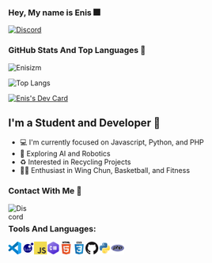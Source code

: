 ### Hey, My name is Enis 🎆

[![Discord](https://img.shields.io/discord/852993180445310997?label=Discord&logo=Discord)][discord]

### GitHub Stats And Top Languages 📌

![Enisizm](https://github-readme-stats.vercel.app/api?username=Enisizm&show_icons=true&theme=dark)

![Top Langs](https://github-readme-stats.vercel.app/api/top-langs/?username=Enisizm&layout=compact&theme=dark)

<a href="https://app.daily.dev/enisizm"><img src="https://api.daily.dev/devcards/v2/5uh9BVEAuuXPioiK0Nuvg.png?type=default&r=zk0" width="356" alt="Enis's Dev Card"/></a>

## I'm a Student and Developer 🎇

- 💻 I'm currently focused on Javascript, Python, and PHP
- 🤖 Exploring AI and Robotics
- ♻️ Interested in Recycling Projects
- 🏋️‍♂️ Enthusiast in Wing Chun, Basketball, and Fitness

### Contact With Me 🤙

[<img align="left" alt="Discord" width="44px" src="https://i.ibb.co/YtNhB1V/icons8-discord-new-logo-48.png" />][discord]

<br />

### Tools And Languages:

<img align="left" alt="Visual Studio Code" width="26px" src="https://raw.githubusercontent.com/github/explore/80688e429a7d4ef2fca1e82350fe8e3517d3494d/topics/visual-studio-code/visual-studio-code.png" />
<img align="left" alt="Lua" width="26px" src="https://raw.githubusercontent.com/github/explore/80688e429a7d4ef2fca1e82350fe8e3517d3494d/topics/lua/lua.png" />
<img align="left" alt="JavaScript" width="26px" src="https://raw.githubusercontent.com/github/explore/80688e429a7d4ef2fca1e82350fe8e3517d3494d/topics/javascript/javascript.png" />
<img align="left" alt="C#" width="26px" src="https://raw.githubusercontent.com/github/explore/80688e429a7d4ef2fca1e82350fe8e3517d3494d/topics/csharp/csharp.png" />
<img align="left" alt="HTML5" width="26px" src="https://raw.githubusercontent.com/github/explore/80688e429a7d4ef2fca1e82350fe8e3517d3494d/topics/html/html.png" />
<img align="left" alt="CSS3" width="26px" src="https://raw.githubusercontent.com/github/explore/80688e429a7d4ef2fca1e82350fe8e3517d3494d/topics/css/css.png" />
<img align="left" alt="GitHub" width="26px" src="https://raw.githubusercontent.com/github/explore/78df643247d429f6cc873026c0622819ad797942/topics/github/github.png" />
<img align="left" alt="Python" width="26px" src="https://raw.githubusercontent.com/devicons/devicon/master/icons/python/python-original.svg" />
<img align="left" alt="GitHub" width="26px" src="https://raw.githubusercontent.com/devicons/devicon/master/icons/php/php-original.svg" />

<br />
<br />

[discord]: https://discord.gg/cYpR8mcxbC
